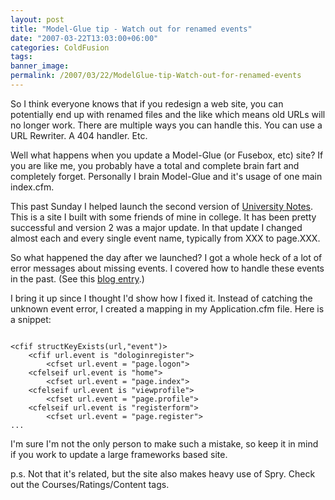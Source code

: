 ```yaml
---
layout: post
title: "Model-Glue tip - Watch out for renamed events"
date: "2007-03-22T13:03:00+06:00"
categories: ColdFusion 
tags: 
banner_image: 
permalink: /2007/03/22/ModelGlue-tip-Watch-out-for-renamed-events
---
```


So I think everyone knows that if you redesign a web site, you can potentially end up with renamed files and the like which means old URLs will no longer work. There are multiple ways you can handle this. You can use a URL Rewriter. A 404 handler. Etc.

Well what happens when you update a Model-Glue (or Fusebox, etc) site? If you are like me, you probably have a total and complete brain fart and completely forget. Personally I brain Model-Glue and it's usage of one main index.cfm. 

This past Sunday I helped launch the second version of <a href="http://www.universitynotes.net">University Notes</a>. This is a site I built with some friends of mine in college. It has been pretty successful and version 2 was a major update. In that update I changed almost each and every single event name, typically from XXX to page.XXX. 

So what happened the day after we launched? I got a whole heck of a lot of error messages about missing events. I covered how to handle these events in the past. (See this <a href="http://ray.camdenfamily.com/index.cfm/2006/11/5/Handling-unknown-events-in-ModelGlue">blog entry</a>.) 

I bring it up since I thought I'd show how I fixed it. Instead of catching the unknown event error, I created a mapping in my Application.cfm file. Here is a snippet:

<code>
&lt;cfif structKeyExists(url,"event")&gt;
	&lt;cfif url.event is "dologinregister"&gt;
		&lt;cfset url.event = "page.logon"&gt;
	&lt;cfelseif url.event is "home"&gt;
		&lt;cfset url.event = "page.index"&gt;
	&lt;cfelseif url.event is "viewprofile"&gt;
		&lt;cfset url.event = "page.profile"&gt;
	&lt;cfelseif url.event is "registerform"&gt;
		&lt;cfset url.event = "page.register"&gt;		
...
</code>

I'm sure I'm not the only person to make such a mistake, so keep it in mind if you work to update a large frameworks based site. 

p.s. Not that it's related, but the site also makes heavy use of Spry. Check out the Courses/Ratings/Content tags.